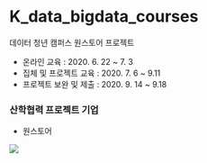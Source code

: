 # K_data_bigdata_courses  
데이터 청년 캠퍼스 원스토어 프로젝트  

- 온라인 교육 : 2020. 6. 22 ~ 7. 3
- 집체 및 프로젝트 교육 : 2020. 7. 6 ~ 9.11
- 프로젝트 보완 및 제출 : 2020. 9. 14 ~ 9.18 

### 산학협력 프로젝트 기업  
- 원스토어  


![](/pdf_img/pdf_img.jpg)

